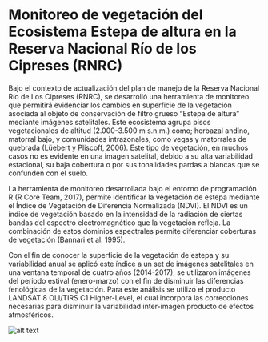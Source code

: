 # Monitoreo de vegetación del Ecosistema Estepa de altura en la Reserva Nacional Río de los Cipreses (RNRC)

Bajo el contexto de actualización del plan de manejo de la Reserva Nacional Río de Los Cipreses (RNRC), se desarrolló una herramienta de monitoreo que permitirá evidenciar los cambios en superficie de la vegetación asociada al objeto de conservación de filtro grueso “Estepa de altura” mediante imágenes satelitales. Este ecosistema agrupa pisos vegetacionales de altitud (2.000-3.500 m s.n.m.) como; herbazal andino, matorral bajo, y comunidades intrazonales, como vegas y matorrales de quebrada (Lüebert y Pliscoff, 2006). Este tipo de vegetación, en muchos casos no es evidente en una imagen satelital, debido a su alta variabilidad estacional, su baja cobertura o por sus tonalidades pardas a blancas que se confunden con el suelo.

La herramienta de monitoreo desarrollada bajo el entorno de programación R (R Core Team, 2017), permite identificar la vegetación de estepa mediante el Índice de Vegetación de Diferencia Normalizada (NDVI). El NDVI es un índice de vegetación basado en la intensidad de la radiación de ciertas bandas del espectro electromagnético que la vegetación refleja. La combinación de estos dominios espectrales permite diferenciar coberturas de vegetación (Bannari et al. 1995).

Con el fin de conocer la superficie de la vegetación de estepa y su variabilidad anual se aplicó este índice a un set de imágenes satelitales en una ventana temporal de cuatro años (2014-2017), se utilizaron imágenes del periodo estival (enero-marzo) con el fin de disminuir las diferencias fenológicas de la vegetación. Para este análisis se utilizó el producto LANDSAT 8 OLI/TIRS C1 Higher-Level, el cual incorpora las correcciones necesarias para disminuir la variabilidad inter-imagen producto de efectos atmosféricos.


![alt text](https://github.com/GapConaf/Monitoreo_de_vegetacion_RNRC/blob/master/RNRC2.png)
